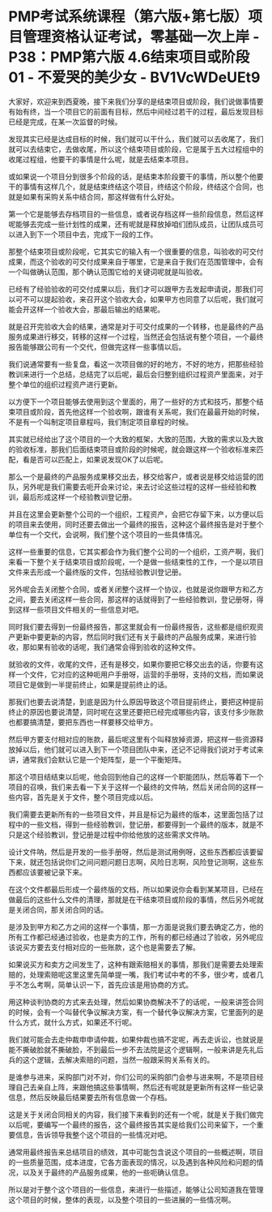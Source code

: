 # PMP考试系统课程（第六版+第七版）项目管理资格认证考试，零基础一次上岸 - P38：PMP第六版 4.6结束项目或阶段01 - 不爱哭的美少女 - BV1VcWDeUEt9

大家好，欢迎来到西夏晚，接下来我们分享的是结束项目或阶段，我们说做事情要有始有终，当一个项目它的前面有目标，然后中间经过若干的过程，最后发现目标已经是完成，在某一次监督的时候。

发现其实已经是达成目标的时候，我们就可以干什么，我们就可以去收尾了，我们就可以去结束它，去做收尾，所以这个结束项目或阶段，它是属于五大过程组中的收尾过程组，他要干的事情是什么呢，就是去结束本项目。

或如果说一个项目分到很多个阶段的话，是结束本阶段要干的事情，所以整个他要干的事情有这样几个，就是结束终结这个项目，终结这个阶段，终结这个合同，也就是如果有采购关系中结合同，那这样做有什么好处。

第一个它是能够去存档项目的一些信息，或者说存档这样一些阶段信息，然后这样呢能够去完成一些计划性的成果，还有呢就是释放掉咱们团队成员，让团队成员可以进入到下一个项目中去，完成下一段的工作。

那整个结束项目或阶段呢，它其实它的输入有一个很重要的信息，叫验收的可交付成果，而这个验收的可交付成果来自于哪里，它是来自于我们在范围管理中，会有一个叫做确认范围，那个确认范围它给的关键词呢就是叫验收。

已经有了经验验收的可交付成果以后，我们才可以跟甲方去发起申请说，那我们可以可不可以提起验收，来召开这个验收大会，如果甲方也同意了以后呢，我们就可能会开这样一个验收大会，那最后输出的结果呢。

就是召开完验收大会的结果，通常是对于可交付成果的一个转移，也是最终的产品服务成果进行移交，转移的这样一个过程，当然还会包括说有整个项目，一个最终报告能够跟公司有一个交代，但做完这样一些事情以后。

我们说通常要有一些复盘，看这一次项目做的好的地方，不好的地方，把那些经验教训来进行一个总结，总结完了以后呢，最后会归整到组织过程资产里面来，对于整个单位的组织过程资产进行更新。

以方便下一个项目能够去使用到这个里面的，用了一些好的方式和技巧，那整个结束项目或阶段，首先他这样一个验收啊，跟谁有关系呢，我们在最最开始的时候，不是有一个叫制定项目章程吗，我们制定项目章程的时候。

其实就已经给出了这个项目的一个大致的框架，大致的范围，大致的需求以及大致的验收标准，那我们后面结束项目或阶段的时候呢，就会跟这样一个验收标准来匹配，看是否可以匹配上，如果说发现OK了以后呢。

那么一个是最终的产品服务成果移交出去，移交给客户，或者说是移交给运营的团队，另外呢是我们需要去呃开会来讨论，来去讨论这些过程的这样一些经验和教训，最后形成这样一个经验教训登记册。

并且在这里会更新整个公司的一个组织，工程资产，会把它存留下来，以方便以后的项目来去使用，同时还要去做出一个最终的报告，这种这个最终报告是对于整个单位有一个交代，会说啊，我们整个这个项目的一些具体情况。

这样一些重要的信息，它其实都会作为我们整个公司的一个组织，工资产啊，我们来看一下整个关于结束项目或阶段呢，一个是做一些结束性的工作，一个是以项目文件来去形成一个最终版的文件，包括经验教训登记册。

另外呢会去关闭整个合同，或者关闭整个这样一个协议，也就是说你跟甲方和乙方之间，要去关闭这样一些合同，那这样的话就得到了一些经验教训，登记册呀，得到这样一些项目文件相关的一些信息对吧。

同时我们要去得到一份最终报告，那这里就会有一份最终报告，这些都是组织观资产更新中要更新的内容，然后同时我们还有关于最终的产品服务成果，来进行验收，那如果有验收的话呢，我们通常会得到验收的这种文件。

就验收的文件，收尾的文件，还有是移交，如果你要把它移交出去的话，你要有这样一个文件，它对应的这种呃用户手册呀，运营的手册呀，支持的文档，而如果说项目它是做到一半提前终止，如果是提前终止的话。

那我们也要去说清楚，到底是因为什么原因导致这个项目提前终止，要把这种提前终止的原因也要说清楚，同时呢在这里还要把已经完成哪些内容，该支付多少账款也都要搞清楚，要把东西也一样要移交给甲方。

然后甲方要支付相对应的账款，最后呢这里有个叫释放掉资源，把这样一些资源释放掉以后，他们就可以进入到下一个项目团队中来，还记不记得我们说对于考试来讲，通常我们会默认它是一个矩阵型，是一个平衡矩阵。

那这个项目结结束以后呢，他会回到他自己的这样一个职能团队，然后等着下一个项目的召唤，我们来去看一下关于这样一个最终的文件呐，然后关闭合同的这样一些内容，首先是关于文件，整个项目完成以后。

我们需要去更新所有的一些项目文件，并且是标记为最终的版本，这里面包括了过程中的一些文档，得到一些经验教训，登记册，都要得到一个最终的版本，就是不只是这个经验教训，登记册是过程中你给他放的这些需求文件呐。

设计文件呐，然后是开发的一些手册呀，然后是测试用例呀，这些东西都应该要留下来，就还包括说你们之间问题问题日志啊，风险日志啊，风险登记测啊，这些东西都应该要被记录下来。

在这个文件都最后形成一个最终版的文档，所以如果说你会看到某某项目，已经在做最后的这些什么文件的清理，那就是在干结束项目或阶段的事情，然后另外呢就是关闭合同，那关闭合同的话。

是涉及到甲方和乙方之间的这样一个事情，那一方面是说我们要去确定乙方，他的所有工作都已经通过验收，也是卖方的工作，所有的都已经通过了验收，另外呢应该说买方要去支付相对应的一些账款，这个也是需要去了解。

如果说买方和卖方之间发生了，这种有跟索赔相关的事情，那我们是需要去处理索赔的，处理索赔呢这里这里先简单提一嘴，我们考试中考的不多，很少考，或者几乎不怎么考啊，简单认识一下，首先应该是用协商的方式。

用这种谈判协商的方式来去处理，然后如果协商解决不了的话呢，一般来讲签合同的时候，会有一个叫替代争议解决方案，有一个替代争议解决方案，它里面列的是什么方式，就什么方式，如果还不行呢。

我们就可能会去走仲裁申申请仲裁，如果仲裁也搞不定呢，再去走诉讼，也就说是能不撕破脸就不撕破脸，不到最后一步不去法院是这个逻辑啊，一般来讲是先礼后兵的这个逻辑，去解决索赔的问题，当然一般跟采购关系有关的。

是谁参与进来，采购部门对不对，你们公司的采购部门会参与进来啊，不是项目经理自己去亲自上阵，来跟他搞这些事情啊，然后还有呢就是更新所有这样一些记录信息，然后反映最后结果要去所有信息做一个存档。

这是关于关闭合同相关的内容，我们接下来看到的还有一个呢，就是关于我们做完以后呢，要编写一个最终的报告，这个最终报告其实是给我们公司来留下，一个重要信息，告诉领导我整个这个项目的一些情况对吧。

通常用最终报告来总结项目的绩效，其中可能包含说这个项目的一些概述啊，项目的一些质量范围，成本进度，它各方面表现的情况，以及遇到各种风险和问题的情况，以及关于最终的产品服务成果，他的一些呃确认信息。

所以是对于整个这个项目的一些信息，来进行一些描述，能够让公司知道我在管理这个项目的时候，整体的表现，以及整个项目的一些进展的一些情况啊。

